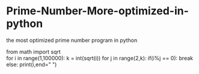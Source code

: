 # Prime-Number-More-optimized-in-python
the most optimized prime number program in python





from math import sqrt      
for i in range(1,100000):
    k = int(sqrt(i))
    for j in range(2,k):
        if(i%j == 0):
            break
    else:
        print(i,end=" ")

